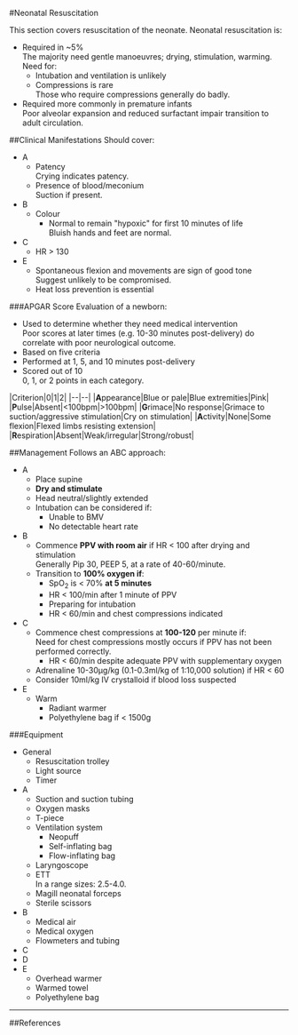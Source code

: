 #Neonatal Resuscitation

This section covers resuscitation of the neonate. Neonatal resuscitation is:
* Required in ~5%  
The majority need gentle manoeuvres; drying, stimulation, warming. Need for:
	* Intubation and ventilation is unlikely
	* Compressions is rare  
	Those who require compressions generally do badly.
* Required more commonly in premature infants  
Poor alveolar expansion and reduced surfactant impair transition to adult circulation.


##Clinical Manifestations
Should cover:
* A
	* Patency  
	Crying indicates patency.
	* Presence of blood/meconium  
	Suction if present.
* B
	* Colour  
		* Normal to remain "hypoxic" for first 10 minutes of life  
		Bluish hands and feet are normal.
* C
	* HR > 130
* E
	* Spontaneous flexion and movements are sign of good tone  
	Suggest unlikely to be compromised.
	* Heat loss prevention is essential

###APGAR Score
Evaluation of a newborn:
* Used to determine whether they need medical intervention  
Poor scores at later times (e.g. 10-30 minutes post-delivery) do correlate with poor neurological outcome.
* Based on five criteria
* Performed at 1, 5, and 10 minutes post-delivery
* Scored out of 10  
0, 1, or 2 points in each category.

|Criterion|0|1|2|
|--|--|
|**A**ppearance|Blue or pale|Blue extremities|Pink|
|**P**ulse|Absent|<100bpm|>100bpm|
|**G**rimace|No response|Grimace to suction/aggressive stimulation|Cry on stimulation|
|**A**ctivity|None|Some flexion|Flexed limbs resisting extension|
|**R**espiration|Absent|Weak/irregular|Strong/robust|

##Management
Follows an ABC approach:
* A
	* Place supine
	* **Dry and stimulate**
	* Head neutral/slightly extended
	* Intubation can be considered if:
		* Unable to BMV
		* No detectable heart rate
* B
	* Commence **PPV with room air** if HR < 100 after drying and stimulation  
	Generally Pip 30, PEEP 5, at a rate of 40-60/minute.
	* Transition to **100% oxygen if**:
		* SpO<sub>2</sub> is < 70% **at 5 minutes**
		* HR < 100/min after 1 minute of PPV
		* Preparing for intubation
		* HR < 60/min and chest compressions indicated
* C
	* Commence chest compressions at **100-120** per minute if:  
	Need for chest compressions mostly occurs if PPV has not been performed correctly.
		* HR < 60/min despite adequate PPV with supplementary oxygen
	* Adrenaline 10-30µg/kg (0.1-0.3ml/kg of 1:10,000 solution) if HR < 60
	* Consider 10ml/kg IV crystalloid if blood loss suspected
* E
	* Warm
		* Radiant warmer
		* Polyethylene bag if < 1500g

###Equipment
* General
	* Resuscitation trolley
	* Light source
	* Timer
* A
	* Suction and suction tubing
	* Oxygen masks
	* T-piece
	* Ventilation system
		* Neopuff
		* Self-inflating bag
		* Flow-inflating bag
	* Laryngoscope
	* ETT  
	In a range sizes: 2.5-4.0.
	* Magill neonatal forceps
	* Sterile scissors
* B
	* Medical air
	* Medical oxygen
	* Flowmeters and tubing
* C
* D
* E
	* Overhead warmer
	* Warmed towel
	* Polyethylene bag  

---
##References